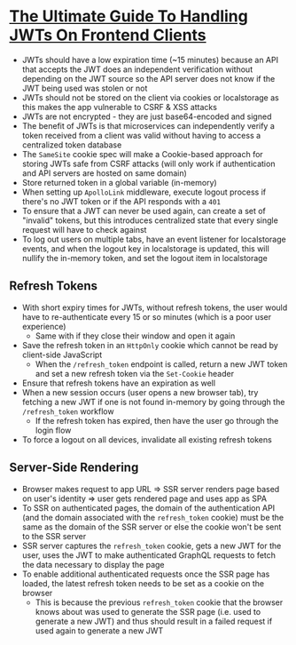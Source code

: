 # [The Ultimate Guide To Handling JWTs On Frontend Clients](https://hasura.io/blog/best-practices-of-using-jwt-with-graphql/#jwt_vs_session)

* JWTs should have a low expiration time (~15 minutes) because an API that accepts the JWT does an independent verification without depending on the JWT source so the API server does not know if the JWT being used was stolen or not
* JWTs should not be stored on the client via cookies or localstorage as this makes the app vulnerable to CSRF & XSS attacks
* JWTs are not encrypted - they are just base64-encoded and signed
* The benefit of JWTs is that microservices can independently verify a token received from a client was valid without having to access a centralized token database
* The `SameSite` cookie spec will make a Cookie-based approach for storing JWTs safe from CSRF attacks (will only work if authentication and API servers are hosted on same domain)
* Store returned token in a global variable (in-memory)
* When setting up `ApolloLink` middleware, execute logout process if there's no JWT token or if the API responds with a `401`
* To ensure that a JWT can never be used again, can create a set of "invalid" tokens, but this introduces centralized state that every single request will have to check against
* To log out users on multiple tabs, have an event listener for localstorage events, and when the logout key in localstorage is updated, this will nullify the in-memory token, and set the logout item in localstorage

## Refresh Tokens

* With short expiry times for JWTs, without refresh tokens, the user would have to re-authenticate every 15 or so minutes (which is a poor user experience)
  * Same with if they close their window and open it again
* Save the refresh token in an `HttpOnly` cookie which cannot be read by client-side JavaScript
  * When the `/refresh_token` endpoint is called, return a new JWT token and set a new refresh token via the `Set-Cookie` header
* Ensure that refresh tokens have an expiration as well
* When a new session occurs (user opens a new browser tab), try fetching a new JWT if one is not found in-memory by going through the `/refresh_token` workflow
  * If the refresh token has expired, then have the user go through the login flow
* To force a logout on all devices, invalidate all existing refresh tokens

## Server-Side Rendering

* Browser makes request to app URL => SSR server renders page based on user's identity => user gets rendered page and uses app as SPA
* To SSR on authenticated pages, the domain of the authentication API (and the domain associated with the `refresh_token` cookie) must be the same as the domain of the SSR server or else the cookie won't be sent to the SSR server
* SSR server captures the `refresh_token` cookie, gets a new JWT for the user, uses the JWT to make authenticated GraphQL requests to fetch the data necessary to display the page
* To enable additional authenticated requests once the SSR page has loaded, the latest refresh token needs to be set as a cookie on the browser
  * This is because the previous `refresh_token` cookie that the browser knows about was used to generate the SSR page (i.e. used to generate a new JWT) and thus should result in a failed request if used again to generate a new JWT

